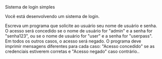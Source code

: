 Sistema de login simples

Você está desenvolvendo um sistema de login.

Escreva um programa que
solicite ao usuário seu nome de usuário e senha. O acesso será concedido
se o nome de usuário for "admin" e a senha for "senha123", ou se o nome de
usuário for "user" e a senha for "userpass". Em todos os outros casos, o
acesso será negado.
O programa deve imprimir mensagens diferentes para cada caso: "Acesso concedido" se as credenciais estiverem corretas e
"Acesso negado" caso contrário..
